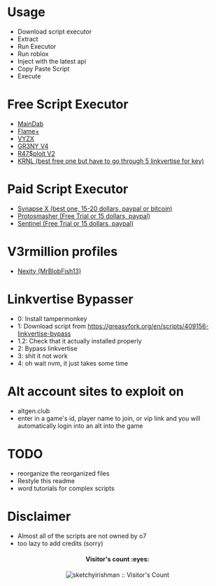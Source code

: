 


# Usage
* Download script executor
* Extract
* Run Executor
* Run roblox
* Inject with the latest api
* Copy Paste Script
* Execute

# Free Script Executor
- [MainDab](https://github.com/leonardssy/ProjectDab/blob/master/MainDab.zip?raw=true)
- [Flame+](https://bit.ly/FlamePlus)
- [VYZX](https://mega.nz/#!r7pAQRrD!4DwNSCMyjFtxDwyLfQBocOgdgRIv6qeAQnVRE5qSMV0)
- [GR3NY V4](https://mega.nz/#!6nongDhY!EOspUuU-dcE8RHpvV5gJPghOHmujvoBZl-Q-CwWhrBs)
- [R47$ploit V2](https://mega.nz/#!OlxXxLxC!TCgiJ5irRyPQ6CUmGorWLEfMaKF3ze1PXEtVK1qo4AE)
- [KRNL (best free one but have to go through 5 linkvertise for key)](https://cdn.krnl.rocks/krnl_bootstrapper.rar)

# Paid Script Executor
- [Synapse X (best one, 15-20 dollars, paypal or bitcoin)](https://x.synapse.to/)
- [Protosmasher (Free Trial or 15 dollars, paypal)](https://protosmasher.net/)
- [Sentinel (Free Trial or 15 dollars, paypal)](https://elymltd.selly.store/product/a6576d71)

# V3rmillion profiles
- [Nexity (MrBlobFish13)](https://v3rmillion.net/member.php?action=profile&uid=711260)

# Linkvertise Bypasser
- 0: Install tampermonkey
- 1: Download script from https://greasyfork.org/en/scripts/409156-linkvertise-bypass
- 1.2: Check that it actually installed properly
- 2: Bypass linkvertise
- 3: shit it not work
- 4: oh wait nvm, it just takes some time

# Alt account sites to exploit on
- altgen.club
- enter in a game's id, player name to join, or vip link and you will automatically login into an alt into the game

# TODO
- reorganize the reorganized files
- Restyle this readme
- word tutorials for complex scripts

# Disclaimer

- Almost all of the scripts are not owned by o7
- too lazy to add credits (sorry)

<h4 align="center">Visitor's count :eyes:</h4>
<p align="center"><img src="https://profile-counter.glitch.me/%7Bsketchyirishman%7D/count.svg" alt="sketchyirishman :: Visitor's Count" /></p>
